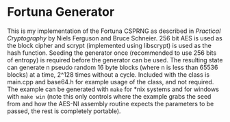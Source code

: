 Fortuna Generator
=================

This is my implementation of the Fortuna CSPRNG as described in *Practical Cryptography* by Niels Ferguson and Bruce Schneier.
256 bit AES is used as the block cipher and scrypt (implemented using libscrypt) is used as the hash function. Seeding the generator once (recommended to use 256 bits of entropy) is
required before the generator can be used. The resulting state can generate n pseudo random 16 byte blocks (where n is less than 65536 blocks) at a time,
2^128 times without a cycle. Included with the class is main.cpp and base64.h for example usage of the class, and not required. The example can be generated with `make` for *nix systems
and for windows with `make win` (note this only controls where the example grabs the seed from and how the AES-NI assembly routine expects the parameters to be passed, the rest is completely portable).
